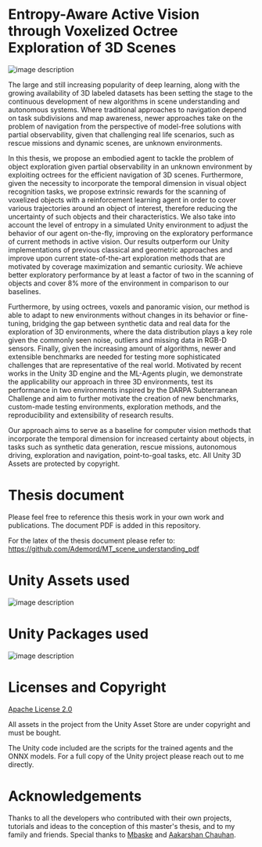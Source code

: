 
# Entropy-Aware Active Vision through Voxelized Octree Exploration of 3D Scenes

![image description](docs/MSE_github_cover.png)


The large and still increasing popularity of deep learning, along with the growing availability of 3D labeled datasets has been setting the stage to the continuous development of new algorithms in scene understanding and autonomous systems. Where traditional approaches to navigation depend on task subdivisions and map awareness, newer approaches take on the problem of navigation from the perspective of model-free solutions with partial observability, given that challenging real life scenarios, such as rescue missions and dynamic scenes, are unknown environments.

In this thesis, we propose an embodied agent to tackle the problem of object exploration given partial observability in an unknown environment by exploiting octrees for the efficient navigation of 3D scenes. Furthermore, given the necessity to incorporate the temporal dimension in visual object recognition tasks, we propose extrinsic rewards for the scanning of voxelized objects with a reinforcement learning agent in order to cover various trajectories around an object of interest, therefore reducing the uncertainty of such objects and their characteristics.
We also take into account the level of entropy in a simulated Unity environment to adjust the behavior of our agent on-the-fly, improving on the exploratory performance of current methods in active vision. 
Our results outperform our Unity implementations of previous classical and geometric approaches and improve upon current state-of-the-art exploration methods that are motivated by coverage maximization and semantic curiosity. We achieve better exploratory performance by at least a factor of two in the scanning of objects and cover 8\% more of the environment in comparison to our baselines.

Furthermore, by using octrees, voxels and panoramic vision, our method is able to adapt to new environments without changes in its behavior or fine-tuning, bridging the gap between synthetic data and real data for the exploration of 3D environments, where the data distribution plays a key role given the commonly seen noise, outliers and missing data in RGB-D sensors.
Finally, given the increasing amount of algorithms, newer and extensible benchmarks are needed for testing more sophisticated challenges that are representative of the real world. Motivated by recent works in the Unity 3D engine and the ML-Agents plugin, we demonstrate the applicability our approach in three 3D environments, test its performance in two environments inspired by the DARPA Subterranean Challenge and aim to further motivate the creation of new benchmarks, custom-made testing environments, exploration methods, and the reproducibility and extensibility of research results.

Our approach aims to serve as a baseline for computer vision methods that incorporate the temporal dimension for increased certainty about objects, in tasks such as synthetic data generation, rescue missions, autonomous driving, exploration and navigation, point-to-goal tasks, etc. All Unity 3D Assets are protected by copyright.


# Thesis document
Please feel free to reference this thesis work in your own work and publications. The document PDF is added in this repository.

For the latex of the thesis document please refer to: https://github.com/Ademord/MT_scene_understanding_pdf

# Unity Assets used

![image description](docs/MSE_github_assets.png)


# Unity Packages used

![image description](docs/MSE_github_packages.png)


# Licenses and Copyright

[Apache License 2.0](https://github.com/Unity-Technologies/ml-agents/blob/main/LICENSE.md)

All assets in the project from the Unity Asset Store are under copyright and must be bought.
 
The Unity code included are the scripts for the trained agents and the ONNX models. 
For a full copy of the Unity project please reach out to me directly.

# Acknowledgements

Thanks to all the developers who contributed with their own projects, tutorials and ideas to the conception of this master's thesis, and to my family and friends.
Special thanks to [Mbaske](https://github.com/mbaske) and [Aakarshan Chauhan](https://github.com/Aakarshan-chauhan).

